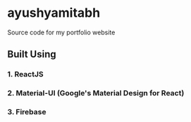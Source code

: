 # ayushyamitabh
Source code for my portfolio website
## Built Using
### 1. ReactJS
### 2. Material-UI (Google's Material Design for React)
### 3. Firebase
